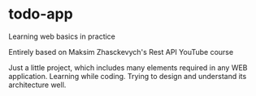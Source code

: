 # todo-app
Learning web basics in practice

Entirely based on Maksim Zhasckevych's Rest API YouTube course

Just a little project, which includes many elements required in any WEB application.
Learning while coding.
Trying to design and understand its architecture well.
